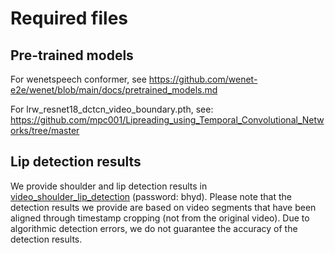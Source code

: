 # Required files

## Pre-trained models

For wenetspeech conformer, see https://github.com/wenet-e2e/wenet/blob/main/docs/pretrained_models.md

For lrw_resnet18_dctcn_video_boundary.pth, see: https://github.com/mpc001/Lipreading_using_Temporal_Convolutional_Networks/tree/master



## Lip detection results

We provide shoulder and lip detection results in  <a href="https://pan.baidu.com/s/1Xtis2q6xkYrqZoudJ4DDTA?pwd=bhyd" title="video_shoulder_lip_detection">video_shoulder_lip_detection</a> (password: bhyd). Please note that the detection results we provide are based on video segments that have been aligned through timestamp cropping (not from the original video). Due to algorithmic detection errors, we do not guarantee the accuracy of the detection results.
